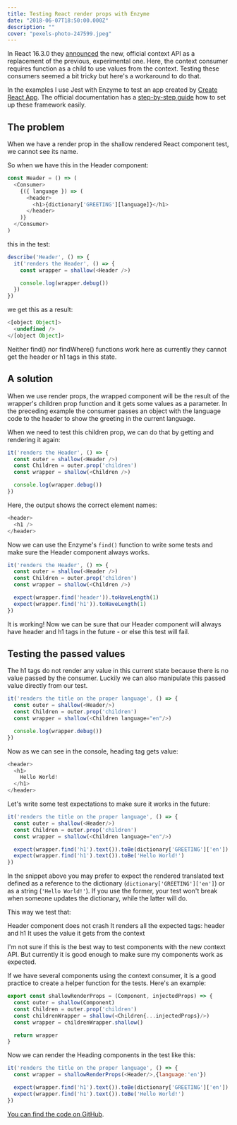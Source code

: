 ```yaml
---
title: Testing React render props with Enzyme
date: "2018-06-07T18:50:00.000Z"
description: ""
cover: "pexels-photo-247599.jpeg"
---
```


In React 16.3.0 they [announced](https://reactjs.org/blog/2018/03/29/react-v-16-3.html) the new, official context API as a replacement of the previous, experimental one. Here, the context consumer requires function as a child to use values from the context. Testing these consumers seemed a bit tricky but here's a workaround to do that.

In the examples I use Jest with Enzyme to test an app created by [Create React App](https://github.com/facebook/create-react-app). The official documentation has a [step-by-step guide](https://github.com/facebook/create-react-app/blob/master/packages/react-scripts/template/README.md#testing-components) how to set up these framework easily.

## The problem

When we have a render prop in the shallow rendered React component test, we cannot see its name.

So when we have this in the Header component:

```js
const Header = () => (
  <Consumer>
    {({ language }) => (
      <header>
        <h1>{dictionary['GREETING'][language]}</h1>
      </header>
    )}
  </Consumer>
)
```

this in the test:

```js
describe('Header', () => {
  it('renders the Header', () => {
    const wrapper = shallow(<Header />)

    console.log(wrapper.debug())
  })
})
```

we get this as a result:

```js
<[object Object]>
  <undefined />
</[object Object]>
```

Neither find() nor findWhere() functions work here as currently they cannot get the header or h1 tags in this state.

## A solution

When we use render props, the wrapped component will be the result of the wrapper's children prop function and it gets some values as a parameter. In the preceding example the consumer passes an object with the language code to the header to show the greeting in the current language.

When we need to test this children prop, we can do that by getting and rendering it again:

```js
it('renders the Header', () => {
  const outer = shallow(<Header />)
  const Children = outer.prop('children')
  const wrapper = shallow(<Children />)

  console.log(wrapper.debug())
})
```

Here, the output shows the correct element names:

```js
<header>
  <h1 />
</header>
```

Now we can use the Enzyme's `find()` function to write some tests and make sure the Header component always works.

```js
it('renders the Header', () => {
  const outer = shallow(<Header />)
  const Children = outer.prop('children')
  const wrapper = shallow(<Children />)

  expect(wrapper.find('header')).toHaveLength(1)
  expect(wrapper.find('h1')).toHaveLength(1)
})
```

It is working! Now we can be sure that our Header component will always have header and h1 tags in the future - or else this test will fail.

## Testing the passed values

The h1 tags do not render any value in this current state because there is no value passed by the consumer. Luckily we can also manipulate this passed value directly from our test.

```js
it('renders the title on the proper language', () => {
  const outer = shallow(<Header/>)
  const Children = outer.prop('children')
  const wrapper = shallow(<Children language="en"/>)

  console.log(wrapper.debug())
})
```

Now as we can see in the console, heading tag gets value:

```js
<header>
  <h1>
    Hello World!
  </h1>
</header>
```

Let's write some test expectations to make sure it works in the future:

```js
it('renders the title on the proper language', () => {
  const outer = shallow(<Header/>)
  const Children = outer.prop('children')
  const wrapper = shallow(<Children language="en"/>)

  expect(wrapper.find('h1').text()).toBe(dictionary['GREETING']['en'])
  expect(wrapper.find('h1').text()).toBe('Hello World!')
})
```

In the snippet above you may prefer to expect the rendered translated text defined as a reference to the dictionary (`dictionary['GREETING']['en']`) or as a string (`'Hello World!'`). If you use the former, your test won't break when someone updates the dictionary, while the latter will do.

This way we test that:

Header component does not crash
It renders all the expected tags: header and h1
It uses the value it gets from the context

I'm not sure if this is the best way to test components with the new context API. But currently it is good enough to make sure my components work as expected.

If we have several components using the context consumer, it is a good practice to create a helper function for the tests. Here's an example:

```js
export const shallowRenderProps = (Component, injectedProps) => {
  const outer = shallow(Component)
  const Children = outer.prop('children')
  const childrenWrapper = shallow(<Children{...injectedProps}/>)
  const wrapper = childrenWrapper.shallow()

  return wrapper
}
```

Now we can render the Heading components in the test like this:

```js
it('renders the title on the proper language', () => {
  const wrapper = shallowRenderProps(<Header/>,{language:'en'})

  expect(wrapper.find('h1').text()).toBe(dictionary['GREETING']['en'])
  expect(wrapper.find('h1').text()).toBe('Hello World!')
})
```

[You can find the code on GitHub](https://github.com/nandito/react-test).
